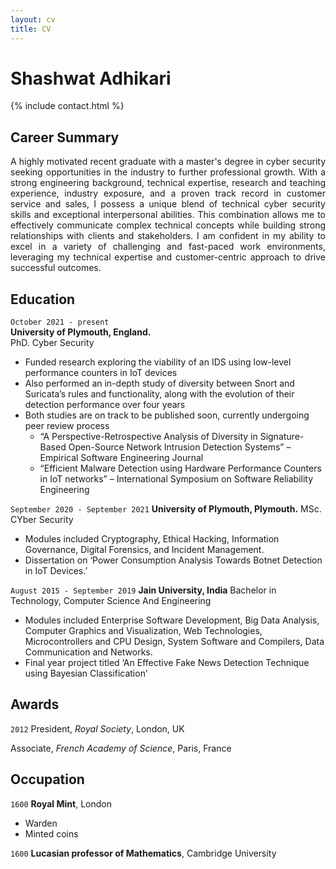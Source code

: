 ```yaml
---
layout: cv
title: CV
---
```


# Shashwat Adhikari

{% include contact.html %}

## Career Summary

<div align="justify">

A highly motivated recent graduate with a master's degree in cyber security seeking opportunities in the industry to further professional growth. With a strong engineering background, technical expertise, research and teaching experience, industry exposure, and a proven track record in customer service and sales, I possess a unique blend of technical cyber security skills and exceptional interpersonal abilities. This combination allows me to effectively communicate complex technical concepts while building strong relationships with clients and stakeholders. I am confident in my ability to excel in a variety of challenging and fast-paced work environments, leveraging my technical expertise and customer-centric approach to drive successful outcomes.

</div>

## Education


`October 2021 - present`  <br>
__University of Plymouth, England.__  
PhD. Cyber Security

* Funded research exploring the viability of an IDS using low-level performance counters in IoT 
devices
* Also performed an in-depth study of diversity between Snort and Suricata’s rules and functionality, along with the evolution of their detection performance over four years
* Both studies are on track to be published soon, currently undergoing peer review process 
	* “A Perspective-Retrospective Analysis of Diversity in Signature-Based Open-Source Network Intrusion Detection Systems” – Empirical Software Engineering Journal
	* “Efficient Malware Detection using Hardware Performance Counters in IoT networks” – International Symposium on Software Reliability Engineering

`September 2020 - September 2021`
__University of Plymouth, Plymouth.__
MSc. CYber Security

* Modules included Cryptography, Ethical Hacking, Information Governance, Digital Forensics, and Incident Management.
* Dissertation on ‘Power Consumption Analysis Towards Botnet Detection in IoT Devices.’


`August 2015 - September 2019`
__Jain University, India__
Bachelor in Technology, Computer Science And Engineering
* Modules included Enterprise Software Development, Big Data Analysis, Computer Graphics 
and Visualization, Web Technologies, Microcontrollers and CPU Design, System Software and 
Compilers, Data Communication and Networks.
* Final year project titled ‘An Effective Fake News Detection Technique using Bayesian 
Classification’







## Awards

`2012`
President, *Royal Society*, London, UK

Associate, *French Academy of Science*, Paris, France

## Occupation

`1600`
__Royal Mint__, London

- Warden
- Minted coins

`1600`
__Lucasian professor of Mathematics__, Cambridge University
